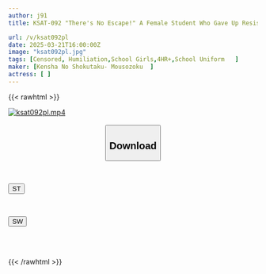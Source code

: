 ```yaml
---
author: j91
title: KSAT-092 "There's No Escape!" A Female Student Who Gave Up Resistance

url: /v/ksat092pl
date: 2025-03-21T16:00:00Z
image: "ksat092pl.jpg"
tags: [Censored, Humiliation,School Girls,4HR+,School Uniform	]
maker: [Kensha No Shokutaku- Mousozoku  ]
actress: [ ]
---
```



{{< rawhtml >}}

<div class="video" data-videoid="bzAMo0PRmDhPp2v">
    <a href="javascript:;">
        <img src="/v/ksat092pl/ksat092pl.jpg" width="WIDTH" height="HEIGHT" alt="ksat092pl.mp4" loading="lazy">
    </a>
</div>

<script type="text/javascript" src="https://j91.asia/asset/on-demand-st.js"></script>

<br>
  <link rel="stylesheet" href="https://j91.asia/asset/bs5.css">
  
  <center>
  <button class="btn btn-primary" type="button" data-bs-toggle="collapse" data-bs-target=".multi-collapse" aria-expanded="false" aria-controls="multiCollapseExample1 multiCollapseExample2"><h2>Download</h2></button></center>
</p>
<div class="row">
  <div class="col">
    <div class="collapse multi-collapse" id="multiCollapseExample1">
      <div class="card card-body">
	      	      <br>
<div class="buttons">  
<p><a href="/v/ksat092pl/st.html" target="_blank"><button class="btn-hover color-3"><i class="fa fa-download"></i> ST</button></a></p></div>
    </div>
  </div>
</div>
  <div class="col">
    <div class="collapse multi-collapse" id="multiCollapseExample2">
      <div class="card card-body">
	      <br>
<div class="buttons">
<p><a href="/v/ksat092pl/sw.html" target="_blank"><button class="btn-hover color-2"><i class="fa fa-download"></i> SW</button></a></p></div>
<br><br>
      </div>
    </div>
  </div>
</div>

{{< /rawhtml >}}